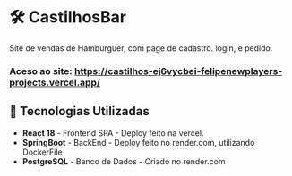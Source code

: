 # 🛠️ CastilhosBar

Site de vendas de Hamburguer, com page de cadastro. login, e pedido.

### Aceso ao site:  https://castilhos-ej6vycbei-felipenewplayers-projects.vercel.app/

## 📌 Tecnologias Utilizadas

-  **React 18**    - Frontend SPA  - Deploy feito na vercel.
-  **SpringBoot**  - BackEnd       - Deploy feito no render.com, utilizando DockerFile
-  **PostgreSQL**  - Banco de Dados - Criado no render.com



